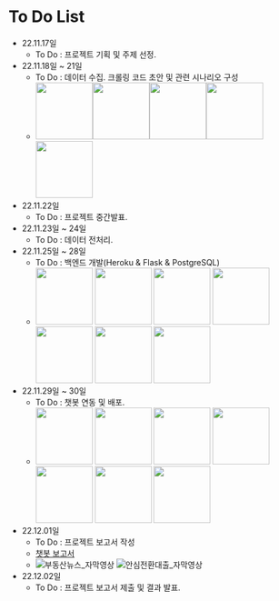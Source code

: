 # To Do List 
- 22.11.17일
    + To Do : 프로젝트 기획 및 주제 선정.
- 22.11.18일 ~ 21일
    + To Do : 데이터 수집. 크롤링 코드 초안 및 관련 시나리오 구성
    + <img src="https://user-images.githubusercontent.com/115764991/202325075-4336d3be-ff54-4133-9c2f-38a5d38d5e66.png" width="100" height="100"><img src="https://user-images.githubusercontent.com/115764991/202325089-5c2d7911-f601-4313-950d-421f6fb7e53f.png" width="100" height="100"><img src="https://user-images.githubusercontent.com/115764991/202326221-0533c815-11f6-4583-882f-3c0f0e977a8a.png" width="100" height="100"><img src="https://user-images.githubusercontent.com/115764991/202326235-7f3d7c60-cbcb-4fa2-a098-afd0efce7aab.png" width="100" height="100"><img src="https://user-images.githubusercontent.com/115764991/202326244-d74d50e3-0c94-40a9-aa35-72a8dfe2395f.png" width="100" height="100">
- 22.11.22일
    + To Do : 프로젝트 중간발표.
- 22.11.23일 ~ 24일
    + To Do : 데이터 전처리.
- 22.11.25일 ~ 28일
    + To Do : 백엔드 개발(Heroku & Flask & PostgreSQL)
    + <img src="https://user-images.githubusercontent.com/115764991/203501716-5b6b8f69-eb42-4695-8e41-6b2e9fb9fea0.png" width="100" height="100"> <img src="https://user-images.githubusercontent.com/115764991/203501807-e590b77a-61d5-4a80-9888-25b61f54abcc.png" width="100" height="100"> <img src="https://user-images.githubusercontent.com/115764991/203501916-9d5ca770-c643-46be-af3c-572135c07dc4.png" width="100" height="100"> <img src="https://user-images.githubusercontent.com/115764991/203502073-48eb53b5-e111-4ea8-8072-493e422d4e40.png" width="100" height="100"> <img src="https://user-images.githubusercontent.com/115764991/203502112-44aa0bfa-f8ce-41e0-96fc-2ac129ec3c0d.png" width="100" height="100"> <img src="https://user-images.githubusercontent.com/115764991/203502416-72cdf453-90ce-4f23-995e-24eaa00da9ce.png" width="100" height="100"> <img src="https://user-images.githubusercontent.com/115764991/203674877-750b18cc-cb4d-43ba-b2ed-1edc1c0eb5bc.png" width="100" height="100">
- 22.11.29일 ~ 30일
    + To Do : 챗봇 연동 및 배포.
    + <img src="https://user-images.githubusercontent.com/115764991/202609129-df2635c9-9c76-4bfd-9c95-a2513dfe3842.jpg" width="100" height="100"> <img src="https://user-images.githubusercontent.com/115764991/202609132-d3af9a92-5f11-4919-8634-acdc52cb4e6c.jpg" width="100" height="100"> <img src="https://user-images.githubusercontent.com/115764991/202609134-fbcfa880-4cc6-4022-b93a-fb428b657b0b.jpg" width="100" height="100"> <img src="https://user-images.githubusercontent.com/115764991/202609137-38acdb19-3426-4c73-8fbf-48d5c4036254.jpg" width="100" height="100"> <img src="https://user-images.githubusercontent.com/115764991/202609139-5d1a2bbd-a592-49a2-8bdb-d93e4afa25b6.jpg" width="100" height="100"> <img src="https://user-images.githubusercontent.com/115764991/202609141-fc3e44dd-331c-457a-8a9f-f61bf9918906.jpg" width="100" height="100"> <img src="https://user-images.githubusercontent.com/115764991/202609143-c29c6d0c-d5c7-4084-ba1e-bb1fcd6ebb02.jpg" width="100" height="100">
- 22.12.01일
    + To Do : 프로젝트 보고서 작성
    + [챗봇 보고서](%EB%B6%80%EB%8F%99%EC%82%B0_%EC%B1%97%EB%B4%87_%ED%94%84%EB%A1%9C%EC%A0%9D%ED%8A%B8_%EC%B7%A8%EC%97%85%EC%9A%A9.pdf)
    + ![부동산뉴스_자막영상](https://user-images.githubusercontent.com/115764991/203675686-0aed5b88-0075-46ea-bbcb-07756853ebe2.gif) ![안심전환대출_자막영상](https://user-images.githubusercontent.com/115764991/203675690-8494844b-8220-4f14-a832-20902ee14ada.gif)
- 22.12.02일
    + To Do : 프로젝트 보고서 제출 및 결과 발표.